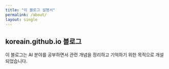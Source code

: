 ```yaml
---
title: "이 블로그 설명서"
permalink: /about/
layout: single
---
```


## koreain.github.io 블로그

이 블로그는 AI 분야를 공부하면서 관련 개념을 정리하고 기억하기 위한 목적으로 개설되었습니다.